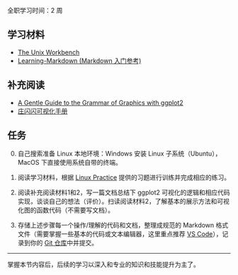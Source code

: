 全职学习时间：2 周

## 学习材料

- [The Unix Workbench](https://seankross.com/the-unix-workbench/)
- [Learning-Markdown (Markdown 入门参考)](https://xianbai.me/learn-md/index.html)

## 补充阅读

- [A Gentle Guide to the Grammar of Graphics with ggplot2](https://pkg.garrickadenbuie.com/gentle-ggplot2/#1)
- [庄闪闪可视化手册](https://liangliangzhuang.github.io/R-tutorial/causal.html)

## 任务

0. 自己搜索准备 Linux 本地环境：Windows 安装 Linux 子系统（Ubuntu），MacOS 下直接使用系统自带的终端。

1. 阅读学习材料，根据 [Linux Practice](https://github.com/ShixiangWang/Linux_Practice/tree/master?tab=readme-ov-file) 提供的习题进行训练并完成相应的练习。
2. 阅读补充阅读材料1和2，写一篇文档总结下 ggplot2 可视化的逻辑和相应代码实现，谈谈自己的想法（评价）。扫读阅读材料2，了解基本的展示方法和可视化图的函数代码（不需要写文档）。
3. 存储上述步骤每一个操作/理解的代码和文档，整理成规范的 Markdown 格式文件（需要掌握一些基本的代码或文本编辑器，这里重点推荐 [VS Code](https://code.visualstudio.com/)），记录到你的 [Git 仓库](https://gitea.zhoulab.ac.cn/)中并提交。

---

掌握本节内容后，后续的学习以深入和专业的知识和技能提升为主了。


